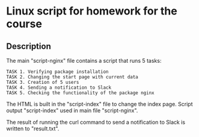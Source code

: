 # Linux script for homework for the course

## Description
The main "script-nginx" file contains a script that runs 5 tasks:

    TASK 1. Verifying package installation
    TASK 2. Changing the start page with current data
    TASK 3. Creation of 5 users
    TASK 4. Sending a notification to Slack
    TASK 5. Checking the functionality of the package nginx
    
The HTML is built in the "script-index" file to change the index page. Script output "script-index" used in main file "script-nginx".

The result of running the curl command to send a notification to Slack is written to "result.txt".
